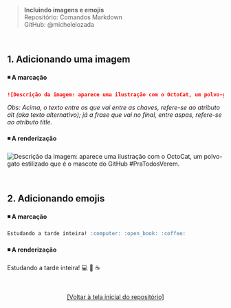 > **Incluindo imagens e emojis**      
> Repositório: Comandos Markdown  
> GitHub: @michelelozada
&nbsp;
     
&nbsp;     
## 1. Adicionando uma imagem

#### :black_medium_small_square: A marcação  
```markdown
![Descrição da imagem: aparece uma ilustração com o OctoCat, um polvo-gato estilizado que é o mascote do GitHub #PraTodosVerem.](https://avatars.githubusercontent.com/u/583231?v=4 "OctoCat, o mascote do Github" )
```
*Obs: Acima, o texto entre os que vai entre as chaves, refere-se ao atributo alt (aka texto alternativo); já a frase que vai no final, entre aspas, refere-se ao atributo title.*  
  
#### :black_medium_small_square: A renderização
![Descrição da imagem: aparece uma ilustração com o OctoCat, um polvo-gato estilizado que é o mascote do GitHub #PraTodosVerem.](https://avatars.githubusercontent.com/u/583231?v=4 "OctoCat, o mascote do Github" )

&nbsp;    

## 2. Adicionando emojis

#### :black_medium_small_square: A marcação 
```markdown
Estudando a tarde inteira! :computer: :open_book: :coffee:
```
#### :black_medium_small_square: A renderização 
Estudando a tarde inteira! :computer: :open_book: :coffee:

&nbsp;

<div align="center">
<a href="https://github.com/michelelozada/Comandos-Markdown">[Voltar à tela inicial do repositório]</a>
</div>